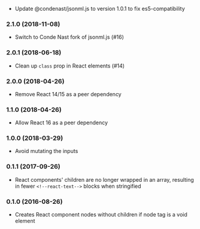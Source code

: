 * Update @condenast/jsonml.js to version 1.0.1 to fix es5-compatibility

### 2.1.0 (2018-11-08)

* Switch to Conde Nast fork of jsonml.js (#16)

### 2.0.1 (2018-06-18)

* Clean up `class` prop in React elements (#14)

### 2.0.0 (2018-04-26)

* Remove React 14/15 as a peer dependency

### 1.1.0 (2018-04-26)

* Allow React 16 as a peer dependency

### 1.0.0 (2018-03-29)

* Avoid mutating the inputs

### 0.1.1 (2017-09-26)

* React components' children are no longer wrapped in an array,
  resulting in fewer `<!--react-text-->` blocks when stringified

### 0.1.0 (2016-08-26)

* Creates React component nodes without children if node tag is a void element

